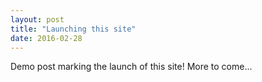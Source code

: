 ```yaml
---
layout: post
title: "Launching this site"
date: 2016-02-28
---
```


Demo post marking the launch of this site! More to come...
